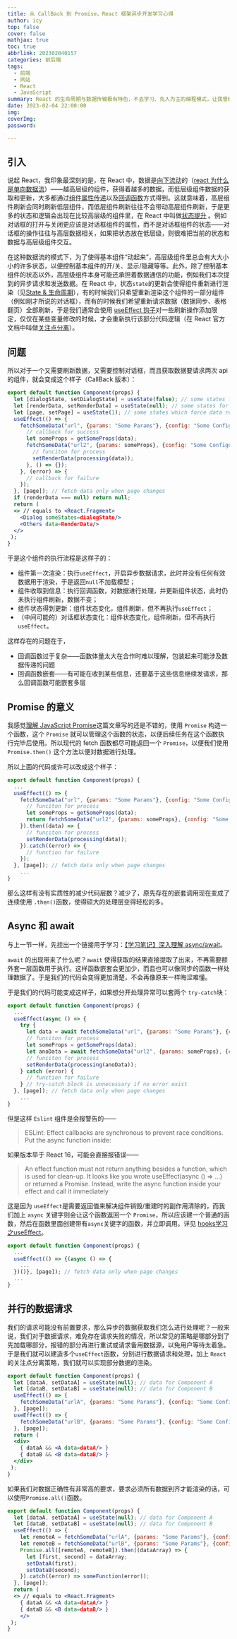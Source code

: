```yaml
---
title: 从 CallBack 到 Promise，React 框架异步开发学习心得
author: icy
top: false
cover: false
mathjax: true
toc: true
abbrlink: 202302040157
categories: 前后端
tags:
  - 前端
  - 网站
  - React
  - JavaScript
summary: React 的生命周期与数据传输极有特色，不去学习、先入为主的编程模式，让我曾经代码结构变得晦涩难懂。
date: 2023-02-04 22:00:00
img:
coverImg:
password:

---
```


## 引入

说起 React，我印象最深刻的是，在 React 中，数据是[向下流动](https://zh-hans.reactjs.org/docs/state-and-lifecycle.html#the-data-flows-down)的（[react 为什么是单向数据流](https://www.php.cn/website-design-ask-493282.html)）——越高层级的组件，获得着越多的数据，而低层级组件数据的获取和更新，大多都通过[组件属性传递](https://zh-hans.reactjs.org/docs/components-and-props.html)以及[回调函数](https://juejin.cn/post/7065555069889937415)方式得到。这就意味着，高层组件刷新会同时刷新低层组件，而低层组件刷新往往不会带动高层组件刷新，于是更多的状态和逻辑会出现在比较高层级的组件里，在 React 中叫做[状态提升](https://zh-hans.reactjs.org/docs/lifting-state-up.html) 。例如对话框的打开与关闭更应该是对话框组件的属性，而不是对话框组件的状态——对话框的操作往往与高层数据相关，如果把状态放在低层级，则很难把当前的状态和数据与高层级组件交互。

在这种数据流的模式下，为了使得基本组件“动起来”，高层级组件里总会有大大小小的许多状态，以便控制基本组件的开/关、显示/隐藏等等。此外，除了控制基本组件的状态以外，高层级组件本身可能还承担着数据通信的功能，例如我们本次提到的异步请求和发送数据。在 React 中，状态`state`的更新会使得组件重新进行渲染（见[State & 生命周期](https://react.docschina.org/docs/state-and-lifecycle.html)），有的时候我们只希望重新渲染这个组件的一部分组件（例如刚才所说的对话框），而有的时候我们希望重新请求数据（数据同步、表格翻页）全部刷新，于是我们通常会使用 [useEffect 钩子](https://zh-hans.reactjs.org/docs/hooks-effect.html)对一些刷新操作添加限定，仅仅在某些变量修改的时候，才会重新执行该部分代码逻辑（在 React 官方文档中叫做[关注点分离](https://zh-hans.reactjs.org/docs/hooks-effect.html#tip-use-multiple-effects-to-separate-concerns)）。

## 问题

所以对于一个又需要刷新数据，又需要控制对话框，而且获取数据要请求两次 api 的组件，就会变成这个样子（CallBack 版本）：

```jsx
export default function Component(props) {
  let [dialogState, setDialogState] = useState(false); // some states for dialogs
  let [renderData, setRenderData] = useState(null); // some states for rendering
  let [page, setPage] = useState(1); // some states which force data refresh
  useEffect(() => {
    fetchSomeData("url", {params: "Some Params"}, {config: "Some Configurations"}, (data) => {
      // callback for success
      let someProps = getSomeProps(data);
      fetchSomeData("url2", {params: someProps}, {config: "Some Configurations"}, (data) => {
        // funciton for process
        setRenderData(processing(data));
      }, () => {});
  	}, (error) => {
      // callback for failure
    });
  }, [page]); // fetch data only when page changes
  if (renderData === null) return null;
  return (
  <> // equals to <React.Fragment>
    <Dialog someStates=dialogState/>
    <Others data=RenderData/>
  </>
 );
}
```

于是这个组件的执行流程是这样子的：

- 组件第一次渲染：执行`useEffect`，开启异步数据请求，此时并没有任何有效数据用于渲染，于是返回`null`不加载模型；
- 组件收取到信息：执行回调函数，对数据进行处理，并更新组件状态，此时仍未执行组件刷新，数据不变；
- 组件状态得到更新：组件状态变化，组件刷新，但不再执行`useEffect`；
- （中间可能的）对话框状态变化：组件状态变化，组件刷新，但不再执行`useEffect`。

这样存在的问题在于，

- 回调函数过于复杂——函数体量太大在合作时难以理解，包装起来可能涉及数据传递的问题
- 回调函数嵌套——有可能在收到某些信息，还要基于这些信息继续发请求，那么回调函数可能嵌套多层

## Promise 的意义

我感觉[理解 JavaScript Promise](https://zhuanlan.zhihu.com/p/26523836)这篇文章写的还是不错的，使用 `Promise` 构造一个函数，这个 `Promise` 就可以管理这个函数的状态，以便后续任务在这个函数执行完毕后使用。所以现代的 fetch 函数都尽可能返回一个 `Promise`，以便我们使用 `Promise.then()` 这个方法以便对数据进行处理。

所以上面的代码或许可以改成这个样子：

```jsx
export default function Component(props) {
  ...
  useEffect(() => {
    fetchSomeData("url", {params: "Some Params"}, {config: "Some Configurations"}).then((data) => {
      // funciton for process
      let someProps = getSomeProps(data);
      return fetchSomeData("url2", {params: someProps}, {config: "Some Configurations"});
    }).then((data) => {
      // funciton for process
      setRenderData(processing(data));
    }).catch((error) => {
      // function for failure
    });
  }, [page]); // fetch data only when page changes
	...
}
```

那么这样有没有实质性的减少代码层数？减少了，原先存在的嵌套调用现在变成了连续使用 `.then()`函数，使得硕大的处理层变得轻松的多。

## Async 和 await

与上一节一样，先挂出一个链接用于学习：[【学习笔记】深入理解 async/await](https://www.cnblogs.com/youma/p/10475214.html)。

`await` 的出现带来了什么呢？`await` 使得获取的结果直接提取了出来，不再需要额外套一层函数用于执行。这样函数嵌套会更加少，而且也可以像同步的函数一样处理数据了。于是我们的代码会变得更加清楚，不会再像原来一样晦涩难懂。

于是我们的代码可能变成这样子，如果想分开处理异常可以套两个 `try-catch`块：

```jsx
export default function Component(props) {
  ...
  useEffect(async () => {
    try {
      let data = await fetchSomeData("url", {params: "Some Params"}, {config: "Some Configurations"});
      // funciton for process
      let someProps = getSomeProps(data);
      let anoData = await fetchSomeData("url2", {params: someProps}, {config: "Some Configurations"});
      // funciton for process
      setRenderData(processing(anoData));
  	} catch (error) {
      // function for failure
    } // try-catch block is unnecessary if no error exist
  }, [page]); // fetch data only when page changes
	...
}
```

但是这样 `Eslint` 组件是会报警告的——

> ESLint: Effect callbacks are synchronous to prevent race conditions. Put the async function inside:

如果版本早于 React 16，可能会直接报错误——

> An effect function must not return anything besides a function, which is used for clean-up. It looks like you wrote useEffect(async () => ...) or returned a Promise. Instead, write the async function inside your effect and call it immediately

这是因为 `useEffect`是需要返回值来解决组件销毁/重建时的副作用清除的，而我们加上 `async` 关键字则会让这个函数返回一个 `Promise`，所以应该建一个普通的函数，然后在函数里面创建带有`async`关键字的函数，并立即调用。详见 [hooks学习之useEffect](https://juejin.cn/post/7029117054233870349)。

```jsx
export default function Component(props) {
  ...
  useEffect(() => {(async () => {
    ...
  })()}, [page]); // fetch data only when page changes
  ...
}
```

## 并行的数据请求

我们的请求可能没有前置要求，那么异步的数据获取我们怎么进行处理呢？一般来说，我们对于数据请求，难免存在请求失败的情况，所以常见的策略是哪部分到了先加载哪部分，报错的部分再进行重试或请求备用数据源，以免用户等待太着急。于是我们就可以建造多个`useEffect`函数，分别进行数据请求和处理，加上 `React` 的关注点分离策略，我们就可以实现部分数据的渲染。

```jsx
export default function Component(props) {
  let [dataA, setDataA] = useState(null); // data for Component A
  let [dataB, setDataB] = useState(null); // data for Component B
  useEffect(() => {
    fetchSomeData("urlA", {params: "Some Params"}, {config: "Some Configurations"}).then((data) => setDataA(data));
  }, [page]); 
  useEffect(() => {
    fetchSomeData("urlB", {params: "Some Params"}, {config: "Some Configurations"}).then((data) => setDataB(data));
  }, [page]); 
  return (
  <div>
    { dataA && <A data=dataA/> }
    { dataB && <B data=dataB/> }
  </div>
 );
}
```

如果我们对数据正确性有非常高的要求，要求必须所有数据到齐才能渲染的话，可以使用`Promise.all()`函数。

```jsx
export default function Component(props) {
  let [dataA, setDataA] = useState(null); // data for Component A
  let [dataB, setDataB] = useState(null); // data for Component B
  useEffect(() => {
    let remoteA = fetchSomeData("urlA", {params: "Some Params"}, {config: "Some Configurations"});
    let remoteB = fetchSomeData("urlB", {params: "Some Params"}, {config: "Some Configurations"});
    Promise.all([remoteA, remoteB]).then((dataArray) => {
      let [first, second] = dataArray;
      setDataA(first);
      setDataB(second);
    }).catch((error) => someFunction(error));
  }, [page]); 
  return (
  <> // equals to <React.Fragment>
    { dataA && <A data=dataA/> }
    { dataB && <B data=dataB/> }
 	</>
 );
}
```

